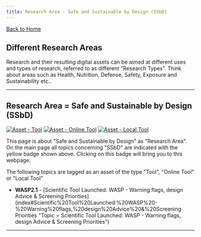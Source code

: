 ```yaml
---
title: Research Area - Safe and Sustainable by Design (SSbD)
---
```


[Back to Home](index)

## Different Research Areas

Research and their resulting digital assets can be aimed at different uses and types of research, referred to as different "Research Types". Think about areas such as Health, Nutrition, Defense, Safety, Exposure and Sustainability etc.. 

---

## Research Area = Safe and Sustainable by Design (SSbD)

[![Asset - Tool](https://img.shields.io/badge/Asset--Type-Tool-Red?logo=academia&logoColor=red&color=red)](asset_tool "Asset-Type = Tool")
[![Asset - Online Tool](https://img.shields.io/badge/Asset--Type-Online_Tool-Red?logo=academia&logoColor=red&color=red)](asset_tool "Asset-Type = Online Tool")
[![Asset - Local Tool](https://img.shields.io/badge/Asset--Type-Local_Tool-Red?logo=academia&logoColor=red&color=red)](asset_tool "Asset-Type = Local Tool")

This page is about "Safe and Sustainable by Design" as "Research Area". On the main page all topics concerning "SSbD" are indicated with the yellow badge shown above. Clicking on this badge will bring you to this webpage.

The following topics are tagged as an asset of the type "Tool", "Online Tool" or "Local Tool"
- **WASP2.1** - [Scientific Tool Launched: WASP - Warning flags, design Advice & Screening Priorities](index#Scientific%20Tool%20Launched:%20WASP%20-%20Warning%20flags,%20design%20Advice%20&%20Screening Priorities "Topic = Scientific Tool Launched: WASP - Warning flags, design Advice & Screening Priorities")

---
